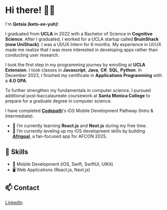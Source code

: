 # Hi there! 👋🏾
I'm **Qetsia (kets-ee-yuh)**! 

I graduated from **UCLA** in 2022 with a Bachelor of Science in **Cognitive Science**. After I graduated, I worked for a UCLA startup called **BruinShack (now UniShack)**. I was a UI/UX Intern for 6 months. My experience in UI/UX made me realize that I was more interested in developing apps rather than conducting user research. 

I took the first step in my programming journey by enrolling at **UCLA Extension**. I took classes in **Javascript**, **Java**, **C#**, **SQL**, **Python**. In December 2023, I finished my certificate in **Applications Programming** with a **4.0 GPA**.

To further strengthen my fundamentals in computer science, I pursued additional post-baccalaureate coursework at **Santa Monica College** to prepare for a graduate degree in computer science. 

I have completed **[Codepath](https://www.codepath.org/courses/ios-development)**'s iOS Mobile Development Pathway (Intro & Intermediate). 

- 🌱 I’m currently learning **React.js** and **Next.js** during my free time.
- 🚀 I’m currently leveling up my iOS development skills by building **[Afrigoal](https://github.com/qetsiankulu/afrigoal-afcon-2025)**, a fan-focused app for AFCON 2025. 

## 🔧 Skills
- 📱 Mobile Development (iOS, Swift, SwiftUI, UIKit)
- 🖥️ Web Applications (React.js, Next.js)

## 📫 Contact
[LinkedIn](https://www.linkedin.com/in/qetsiankulu/)
